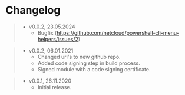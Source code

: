# Changelog

> - v0.0.2, 23.05.2024
>   - Bugfix (https://github.com/netcloud/powershell-cli-menu-helpers/issues/2)

> - v0.0.2, 06.01.2021
>   - Changed url's to new github repo.
>   - Added code signing step in build process.
>   - Signed module with a code signing certificate.

> - v0.0.1, 26.11.2020
>   - Initial release.
